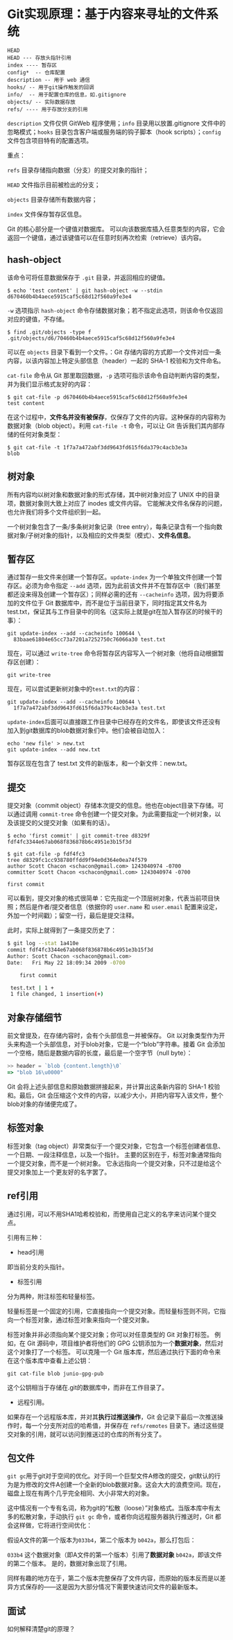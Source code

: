 # Git实现原理：基于内容来寻址的文件系统

```text
HEAD
HEAD --- 存放头指针引用
index ---- 暂存区
config*  -- 仓库配置
description -- 用于 web 通信
hooks/ -- 用于git操作触发的回调
info/  -- 用于配置仓库的信息，如.gitignore
objects/ -- 实际数据存放
refs/ ---- 用于存放分支的引用
```

`description` 文件仅供 GitWeb 程序使用；`info` 目录用以放置.gitignore 文件中的忽略模式；`hooks` 目录包含客户端或服务端的钩子脚本（hook scripts）；`config` 文件包含项目特有的配置选项。

重点：

`refs` 目录存储指向数据（分支）的提交对象的指针；

`HEAD` 文件指示目前被检出的分支；

`objects` 目录存储所有数据内容；

`index` 文件保存暂存区信息。

Git 的核心部分是一个键值对数据库。 可以向该数据库插入任意类型的内容，它会返回一个键值，通过该键值可以在任意时刻再次检索（retrieve）该内容。

## hash-object

该命令可将任意数据保存于 `.git` 目录，并返回相应的键值。

```console
$ echo 'test content' | git hash-object -w --stdin
d670460b4b4aece5915caf5c68d12f560a9fe3e4
```

`-w` 选项指示 `hash-object` 命令存储数据对象；若不指定此选项，则该命令仅返回对应的键值，不存储。

```console
$ find .git/objects -type f
.git/objects/d6/70460b4b4aece5915caf5c68d12f560a9fe3e4
```

可以在 `objects` 目录下看到一个文件。：Git 存储内容的方式即一个文件对应一条内容，以该内容加上特定头部信息（header）一起的 SHA-1 校验和为文件命名。

`cat-file` 命令从 Git 那里取回数据，`-p` 选项可指示该命令自动判断内容的类型，并为我们显示格式友好的内容：

```console
$ git cat-file -p d670460b4b4aece5915caf5c68d12f560a9fe3e4
test content
```

在这个过程中，**文件名并没有被保存**，仅保存了文件的内容。这种保存的内容称为数据对象（blob object）。利用 `cat-file -t` 命令，可以让 Git 告诉我们其内部存储的任何对象类型：

```console
$ git cat-file -t 1f7a7a472abf3dd9643fd615f6da379c4acb3e3a
blob
```

## 树对象

 所有内容均以树对象和数据对象的形式存储，其中树对象对应了 UNIX 中的目录项，数据对象则大致上对应了 inodes 或文件内容。 它能解决文件名保存的问题，也允许我们将多个文件组织到一起。

一个树对象包含了一条/多条树对象记录（tree entry），每条记录含有一个指向数据对象/子树对象的指针，以及相应的文件类型（模式）、**文件名信息**。

## 暂存区

通过暂存一些文件来创建一个暂存区。`update-index` 为一个单独文件创建一个暂存区。必须为命令指定 `--add` 选项，因为此前该文件并不在暂存区中（我们甚至都还没来得及创建一个暂存区）；同样必需的还有 `--cacheinfo` 选项，因为将要添加的文件位于 Git 数据库中，而不是位于当前目录下，同时指定其文件名为test.txt，保证其与工作目录中的同名（这实际上就是git在加入暂存区的时候干的事）：

```console
git update-index --add --cacheinfo 100644 \
  83baae61804e65cc73a7201a7252750c76066a30 test.txt
```

现在，可以通过 `write-tree` 命令将暂存区内容写入一个树对象（他将自动根据暂存区创建）：

```console
git write-tree
```

现在，可以尝试更新树对象中的`test.txt`的内容：

```console
git update-index --add --cacheinfo 100644 \
  1f7a7a472abf3dd9643fd615f6da379c4acb3e3a test.txt
```

`update-index`后面可以直接跟工作目录中已经存在的文件名，即使该文件还没有加入到git数据库的blob数据对象们中。他们会被自动加入：

```console
echo 'new file' > new.txt
git update-index --add new.txt
```

暂存区现在包含了 test.txt 文件的新版本，和一个新文件：new.txt。

## 提交

提交对象（commit object）存储本次提交的信息。他也在object目录下存储。可以通过调用 `commit-tree` 命令创建一个提交对象。为此需要指定一个树对象，以及该提交的父提交对象（如果有的话）。

```console
$ echo 'first commit' | git commit-tree d8329f
fdf4fc3344e67ab068f836878b6c4951e3b15f3d

$ git cat-file -p fdf4fc3
tree d8329fc1cc938780ffdd9f94e0d364e0ea74f579
author Scott Chacon <schacon@gmail.com> 1243040974 -0700
committer Scott Chacon <schacon@gmail.com> 1243040974 -0700

first commit
```

可以看到，提交对象的格式很简单：它先指定一个顶层树对象，代表当前项目快照；然后是作者/提交者信息（依据你的 `user.name` 和 `user.email` 配置来设定，外加一个时间戳）；留空一行，最后是提交注释。

此时，实际上就得到了一条提交历史了：

```bash
$ git log --stat 1a410e
commit fdf4fc3344e67ab068f836878b6c4951e3b15f3d
Author: Scott Chacon <schacon@gmail.com>
Date:   Fri May 22 18:09:34 2009 -0700

    first commit

 test.txt | 1 +
 1 file changed, 1 insertion(+)
```

## 对象存储细节

前文曾提及，在存储内容时，会有个头部信息一并被保存。 Git 以对象类型作为开头来构造一个头部信息，对于blob对象，它是一个“blob”字符串。接着 Git 会添加一个空格，随后是数据内容的长度，最后是一个空字节（null byte）：

```js
>> header = `blob {content.length}\0`
=> "blob 16\u0000"
```

Git 会将上述头部信息和原始数据拼接起来，并计算出这条新内容的 SHA-1 校验和。最后，Git 会压缩这个文件的内容，以减少大小，并把内容写入该文件，整个blob对象的存储便完成了。

## 标签对象

标签对象（tag object）非常类似于一个提交对象，它包含一个标签创建者信息、一个日期、一段注释信息，以及一个指针。 主要的区别在于，标签对象通常指向一个提交对象，而不是一个树对象。 它永远指向一个提交对象，只不过是给这个提交对象加上一个更友好的名字罢了。

## ref引用

通过引用，可以不用SHA1哈希校验和，而使用自己定义的名字来访问某个提交点。

引用有三种：

- head引用

即当前分支的头指针。

- 标签引用

分为两种，附注标签和轻量标签。

轻量标签是一个固定的引用，它直接指向一个提交对象。而轻量标签则不同，它指向一个标签对象，通过标签对象来指向一个提交对象。

标签对象并非必须指向某个提交对象；你可以对任意类型的 Git 对象打标签。 例如，在 Git 源码中，项目维护者将他们的 GPG 公钥添加为一个**数据对象**，然后对这个对象打了一个标签。 可以克隆一个 Git 版本库，然后通过执行下面的命令来在这个版本库中查看上述公钥：

```console
git cat-file blob junio-gpg-pub
```

这个公钥相当于存储在.git的数据库中，而非在工作目录了。

- 远程引用。

如果存在一个远程版本库，并对其**执行过推送操作**，Git 会记录下最后一次推送操作时，每一个分支所对应的哈希值，并保存在 `refs/remotes` 目录下。通过这些提交对象的引用，就可以访问到推送过的仓库的所有分支了。

## 包文件

`git gc`用于git对于空间的优化。对于同一个巨型文件A修改的提交，git默认的行为是为修改的文件A创建一个全新的blob数据对象。这会大大的浪费空间。现在，磁盘上现在有两个几乎完全相同、大小非常大的对象。

这中情况有一个专有名词，称为git的“松散（loose）”对象格式。当版本库中有太多的松散对象，手动执行 `git gc` 命令，或者你向远程服务器执行推送时，Git 都会这样做，它将进行空间优化：

假设A文件的第一个版本为`033b4`，第二个版本为 `b042a`，那么打包后：

`033b4` 这个数据对象（即A文件的第一个版本）引用了**数据对象** `b042a`，即该文件的第二个版本。 是的，数据对象出现了引用。

 同样有趣的地方在于，第二个版本完整保存了文件内容，而原始的版本反而是以差异方式保存的——这是因为大部分情况下需要快速访问文件的最新版本。

## 面试

如何解释清楚git的原理？
